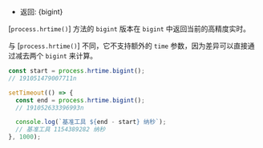 <!-- YAML
added: v10.7.0
-->

* 返回: {bigint}

[`process.hrtime()`] 方法的 `bigint` 版本在 `bigint` 中返回当前的高精度实时。

与 [`process.hrtime()`] 不同，它不支持额外的 `time` 参数，因为差异可以直接通过减去两个 `bigint` 来计算。

```js
const start = process.hrtime.bigint();
// 191051479007711n

setTimeout(() => {
  const end = process.hrtime.bigint();
  // 191052633396993n

  console.log(`基准工具 ${end - start} 纳秒`);
  // 基准工具 1154389282 纳秒
}, 1000);
```

